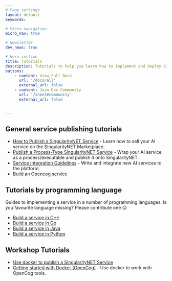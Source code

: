 ```yaml
---
# Page settings
layout: default
keywords:

# Micro navigation
micro_nav: true

# Newsletter
dev_news: true

# Hero section
title: Tutorials
description: Tutorials to help you learn how to implement and deploy different types of SingularityNET Services.
buttons:
    - content: View Full Docs
      url: '/docs/all'
      external_url: false
    - content: Join Dev Community
      url: '/sheet#community'
      external_url: false


---
```


## General service publishing tutorials

- [How to Publish a SingularityNET Service](/tutorials/publish) - Learn how to sell your AI service on the SingularityNET Marketplace.
- [Publish a Process-Type SingularityNET Service](/tutorials/process) - Wrap your AI service as a process/executable and publish it onto SingularityNET.
- [Service Integration Guidelines](/tutorials/integration) - Write and integrate new AI services to the platform.
- [Build an Opencog service](/tutorials/opencog)

## Tutorials by programming language

Guides to implementing a service in a number of programming languages. Is you favourite language missing? Please contribute one 😉

- [Build a service in C++](/tutorials/cpp)
- [Build a service in Go](/tutorials/go)
- [Build a service in Java](/tutorials/java)
- [Build a service in Python](/tutorials/python)

## Workshop Tutorials

- [Use docker to publish a SingularityNET Service](/workshops/docker-snet)
- [Getting started with Docker (OpenCog)](/workshops/docker-opencog) - Use docker to work with OpenCog tools.